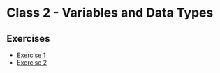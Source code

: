 # Class 2 - Variables and Data Types

## Exercises
- [Exercise 1](exercise-1.md)
- [Exercise 2](exercise-2.md)